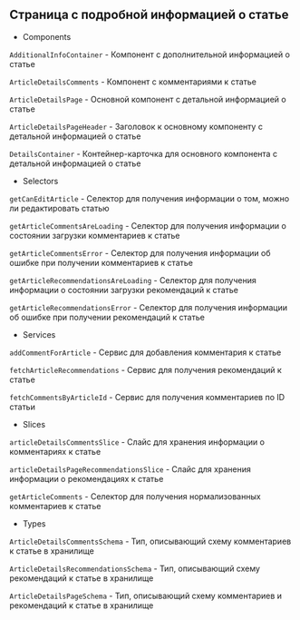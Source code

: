 ## Страница с подробной информацией о статье

- Components

`AdditionalInfoContainer` - Компонент с дополнительной информацией о статье

`ArticleDetailsComments` - Компонент с комментариями к статье

`ArticleDetailsPage` - Основной компонент с детальной информацией о статье

`ArticleDetailsPageHeader` - Заголовок к основному компоненту с детальной информацией о статье

`DetailsContainer` - Контейнер-карточка для основного компонента с детальной информацией о статье

- Selectors

`getCanEditArticle` - Селектор для получения информации о том, можно ли редактировать статью

`getArticleCommentsAreLoading` - Селектор для получения информации о состоянии загрузки комментариев к статье

`getArticleCommentsError` - Селектор для получения информации об ошибке при получении комментариев к статье

`getArticleRecommendationsAreLoading` - Селектор для получения информации о состоянии загрузки рекомендаций к статье

`getArticleRecommendationsError` - Селектор для получения информации об ошибке при получении рекомендаций к статье

- Services

`addCommentForArticle` - Сервис для добавления комментария к статье

`fetchArticleRecommendations` - Сервис для получения рекомендаций к статье

`fetchCommentsByArticleId` - Сервис для получения комментариев по ID статьи

- Slices

`articleDetailsCommentsSlice` - Слайс для хранения информации о комментариях к статье

`articleDetailsPageRecommendationsSlice` - Слайс для хранения информации о рекомендациях к статье

`getArticleComments` - Селектор для получения нормализованных комментариев к статье

- Types

`ArticleDetailsCommentsSchema` - Тип, описывающий схему комментариев к статье в хранилище

`ArticleDetailsRecommendationsSchema` - Тип, описывающий схему рекомендаций к статье в хранилище

`ArticleDetailsPageSchema` - Тип, описывающий схему комментариев и рекомендаций к статье в хранилище

